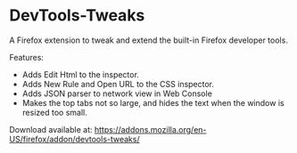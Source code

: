 DevTools-Tweaks
===============

A Firefox extension to tweak and extend the built-in Firefox developer tools.

Features:
 * Adds Edit Html to the inspector.
 * Adds New Rule and Open URL to the CSS inspector.
 * Adds JSON parser to network view in Web Console
 * Makes the top tabs not so large, and hides the text when the window is resized too small.
 
Download available at:
https://addons.mozilla.org/en-US/firefox/addon/devtools-tweaks/
